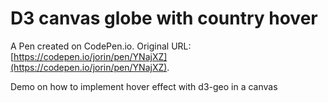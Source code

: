 # D3 canvas globe with country hover

A Pen created on CodePen.io. Original URL: [https://codepen.io/jorin/pen/YNajXZ](https://codepen.io/jorin/pen/YNajXZ).

Demo on how to implement hover effect with d3-geo in a canvas
